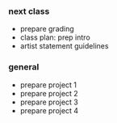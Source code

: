 ### next class
- prepare grading
- class plan: prep intro
- artist statement guidelines

### general
- prepare project 1
- prepare project 2
- prepare project 3
- prepare project 4


